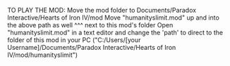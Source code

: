 TO PLAY THE MOD: 
Move the mod folder to Documents/Paradox Interactive/Hearts of Iron IV/mod
Move "humanityslimit.mod" up and into the above path as well ^^^ next to this mod's folder
Open "humanityslimit.mod" in a text editor and change the 'path' to direct to the folder of 
this mod in your PC
("C:/Users/[your Username]/Documents/Paradox Interactive/Hearts of Iron IV/mod/humanityslimit")
